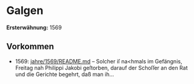 # Galgen

**Ersterwähnung:** 1569

## Vorkommen
- 1569: [jahre/1569/README.md](../jahre/1569/README.md) – Solcher iſ na<hmals im Gefängnis, Freitag nah
Philippi Jakobi geſtorben, darauf der Schoſſer an den
Rat und die Gerichte begehrt, daß man ih...
